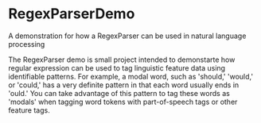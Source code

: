 # RegexParserDemo
A demonstration for how a RegexParser can be used in natural language processing

The RegexParser demo is small project intended to demonstarte how regular expression can be used to tag linguistic feature data using identifiable patterns.  For example, a modal word, such as 'should,' 'would,' or 'could,' has a very definite pattern in that each word usually ends in 'ould.'  You can take advantage of this pattern to tag these words as 'modals' when tagging word tokens with part-of-speech tags or other feature tags.
